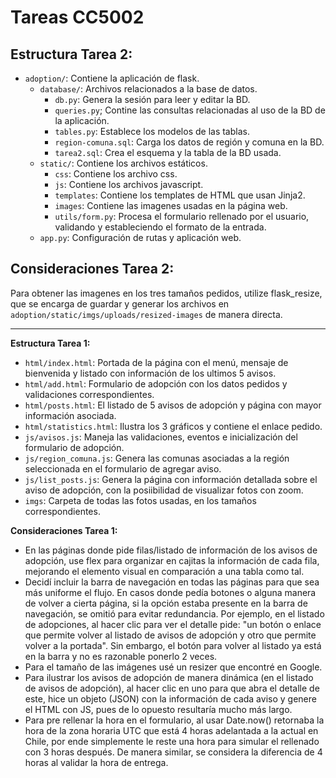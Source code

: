 # Tareas CC5002

## Estructura Tarea 2:
- `adoption/`: Contiene la aplicación de flask.
  - `database/`: Archivos relacionados a la base de datos.
    - `db.py`: Genera la sesión para leer y editar la BD.
    - `queries.py`; Contine las consultas relacionadas al uso de la BD de la aplicación.
    - `tables.py`: Establece los modelos de las tablas.
    - `region-comuna.sql`: Carga los datos de región y comuna en la BD.
    - `tarea2.sql`: Crea el esquema y la tabla de la BD usada.
  - `static/`: Contiene los archivos estáticos.
    - `css`: Contiene los archivo css.
    - `js`: Contiene los archivos javascript.
    - `templates`: Contiene los templates de HTML que usan Jinja2.
    - `images`: Contiene las imagenes usadas en la página web.
    - `utils/form.py`: Procesa el formulario rellenado por el usuario, validando y estableciendo el formato de la entrada.
  - `app.py`: Configuración de rutas y aplicación web.
## Consideraciones Tarea 2:
Para obtener las imagenes en los tres tamaños pedidos, utilize flask_resize, que se encarga de guardar y generar los archivos en `adoption/static/imgs/uploads/resized-images` de manera directa.

---

**Estructura Tarea 1:**
- `html/index.html`: Portada de la página con el menú, mensaje de bienvenida y listado con información de los ultimos 5 avisos.
- `html/add.html`: Formulario de adopción con los datos pedidos y validaciones correspondientes.
- `html/posts.html`: El listado de 5 avisos de adopción y página con mayor información asociada.
- `html/statistics.html`: Ilustra los 3 gráficos y contiene el enlace pedido.
- `js/avisos.js`: Maneja las validaciones, eventos e inicialización del formulario de adopción.
- `js/region_comuna.js`: Genera las comunas asociadas a la región seleccionada en el formulario de agregar aviso.
- `js/list_posts.js`: Genera la página con información detallada sobre el aviso de adopción, con la posiibilidad de visualizar fotos con zoom.
- `imgs`: Carpeta de todas las fotos usadas, en los tamaños correspondientes.

**Consideraciones Tarea 1:**
- En las páginas donde pide filas/listado de información de los avisos de adopción, use flex para organizar en cajitas la información de cada fila, mejorando el elemento visual en comparación a una tabla como tal.
- Decidí incluir la barra de navegación en todas las páginas para que sea más uniforme el flujo. En casos donde pedía botones o alguna manera de volver a cierta página, si la opción estaba presente en la barra de navegación, se omitió para evitar redundancia. Por ejemplo, en el listado de adopciones, al hacer clic para ver el detalle pide: "un botón o enlace que permite volver al listado de avisos de adopción y otro que permite volver a la portada". Sin embargo, el botón para volver al listado ya está en la barra y no es razonable ponerlo 2 veces.
- Para el tamaño de las imágenes usé un resizer que encontré en Google.
- Para ilustrar los avisos de adopción de manera dinámica (en el listado de avisos de adopción), al hacer clic en uno para que abra el detalle de este, hice un objeto (JSON) con la información de cada aviso y genere el HTML con JS, pues de lo opuesto resultaría mucho más largo.
- Para pre rellenar la hora en el formulario, al usar Date.now() retornaba la hora de la zona horaria UTC que está 4 horas adelantada a la actual en Chile, por ende simplemente le reste una hora para simular el rellenado con 3 horas después. De manera similar, se considera la diferencia de 4 horas al validar la hora de entrega.